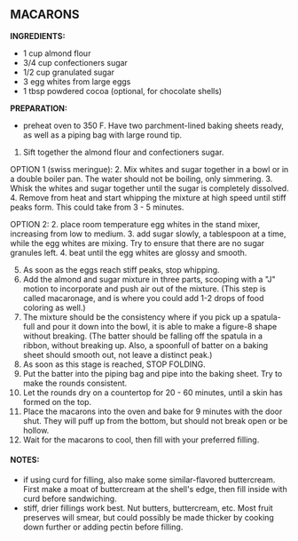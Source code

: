 ## MACARONS

**INGREDIENTS:** 

* 1 cup almond flour
* 3/4 cup confectioners sugar
* 1/2 cup granulated sugar
* 3 egg whites from large eggs
* 1 tbsp powdered cocoa (optional, for chocolate shells)
 
**PREPARATION:**

* preheat oven to 350 F.  Have two parchment-lined baking sheets ready, as well as a piping bag with large round tip.

1. Sift together the almond flour and confectioners sugar.

OPTION 1 (swiss meringue):
2. Mix whites and sugar together in a bowl or in a double boiler pan. The water should not be boiling, only simmering.
3. Whisk the whites and sugar together until the sugar is completely dissolved.
4. Remove from heat and start whipping the mixture at high speed until stiff peaks form.  This could take from 3 - 5 minutes.

OPTION 2:
2. place room temperature egg whites in the stand mixer, increasing from low to medium.
3. add sugar slowly, a tablespoon at a time, while the egg whites are mixing.  Try to ensure that there are no sugar granules left.
4. beat until the egg whites are glossy and smooth.


5. As soon as the eggs reach stiff peaks, stop whipping.  
6. Add the almond and sugar mixture in three parts, scooping with a "J" motion to incorporate and push air out of the mixture.
(This step is called macaronage, and is where you could add 1-2 drops of food coloring as well.)
7. The mixture should be the consistency where if you pick up a spatula-full and pour it down into the bowl, it is able to make a figure-8 shape without breaking.
(The batter should be falling off the spatula in a ribbon, without breaking up.  Also, a spoonfull of batter on a baking sheet should smooth out, not leave a distinct peak.)
8. As soon as this stage is reached, STOP FOLDING.
9. Put the batter into the piping bag and pipe into the baking sheet.  Try to make the rounds consistent.
10. Let the rounds dry on a countertop for 20 - 60 minutes, until a skin has formed on the top.
11. Place the macarons into the oven and bake for 9 minutes with the door shut.  They will puff up from the bottom, but should not break open or be hollow.
12. Wait for the macarons to cool, then fill with your preferred filling.

#### NOTES:
* if using curd for filling, also make some similar-flavored buttercream.  First make a moat of buttercream at the shell's edge, then fill inside with curd before sandwiching.
* stiff, drier fillings work best.  Nut butters, buttercream, etc.  Most fruit preserves will smear, but could possibly be made thicker by cooking down further or adding pectin before filling.
